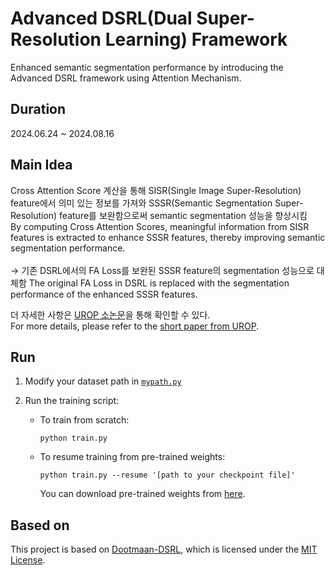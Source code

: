 # Advanced DSRL(Dual Super-Resolution Learning) Framework
Enhanced semantic segmentation performance by introducing the Advanced DSRL framework using Attention Mechanism. <br/>

## Duration
2024.06.24 ~ 2024.08.16

## Main Idea
Cross Attention Score 계산을 통해 SISR(Single Image Super-Resolution) feature에서 의미 있는 정보를 가져와 SSSR(Semantic Segmentation Super-Resolution) feature를 보완함으로써 semantic segmentation 성능을 향상시킴 <br/>
By computing Cross Attention Scores, meaningful information from SISR features is extracted to enhance SSSR features, thereby improving semantic segmentation performance. <br/><br/>
→ 기존 DSRL에서의 FA Loss를 보완된 SSSR feature의 segmentation 성능으로 대체함
The original FA Loss in DSRL is replaced with the segmentation performance of the enhanced SSSR features.

더 자세한 사항은 [UROP 소논문](https://github.com/KaSangeun/Advanced-DSRL-Framework/blob/main/UROP_short_paper.pdf)을 통해 확인할 수 있다. <br/>
For more details, please refer to the [short paper from UROP](https://github.com/KaSangeun/Advanced-DSRL-Framework/blob/main/UROP_short_paper.pdf).

## Run
1. Modify your dataset path in [`mypath.py`](https://github.com/KaSangeun/Advanced-DSRL-Framework/blob/main/mypath.py)

2. Run the training script:

   - To train from scratch:
     ```shell
     python train.py
     ``` 
   - To resume training from pre-trained weights:  
     ```shell
     python train.py --resume '[path to your checkpoint file]'
     ```
     You can download pre-trained weights from [here](https://drive.google.com/file/d/1qkThLgs3vPGj8Dc7E6Bpt983YpbrCeFx/view?usp=sharing).

## Based on
This project is based on [Dootmaan-DSRL](https://github.com/Dootmaan/DSRL), which is licensed under the [MIT License](https://github.com/KaSangeun/Advanced-DSRL-Framework/blob/main/LICENSE).
